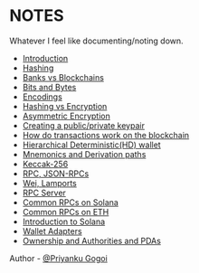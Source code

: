 # NOTES
Whatever I feel like documenting/noting down.

- [Introduction](./introduction.md) <br />
- [Hashing](./hashing.md) <br />
- [Banks vs Blockchains](BvB.md) <br />
- [Bits and Bytes](Bits&Bytes.md) <br />
- [Encodings](encodings.md) <br />
- [Hashing vs Encryption](encryption.md) <br />
- [Asymmetric Encryption](asymmetric-encryption.md) <br />
- [Creating a public/private keypair](keypair.md) <br />
- [How do transactions work on the blockchain](transactions.md) <br />
- [Hierarchical Deterministic(HD) wallet](HD-wallet.md) <br />
- [Mnemonics and Derivation paths](wallet.md) <br />
- [Keccak-256](keccak-256.md) <br />
- [RPC, JSON-RPCs](RPC.md) <br />
- [Wei, Lamports](Wei-Lamports.md) <br />
- [RPC Server](RPC-server.md) <br />
- [Common RPCs on Solana](common-RPCs-solana.md) <br />
- [Common RPCs on ETH](common-RPCs-ETH.md) <br />
- [Introduction to Solana](solana-jargon.md) <br />
- [Wallet Adapters](client-side-solana.md) <br />
- [Ownership and Authorities and PDAs](client-side-solana.md) <br />

Author - [@Priyanku Gogoi](https://github.com/ppriyankuu/)